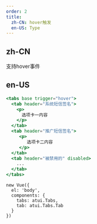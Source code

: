 ```yaml
---
order: 2
title:
  zh-CN: hover触发
  en-US: Type
---
```


## zh-CN

支持hover事件


## en-US


````jsx
<tabs base trigger="hover">
  <tab header="系统短信签名">
    <p>
      选项卡一内容
    </p>
  </tab>
  <tab header="推广短信签名">
     <p>
        选项卡二内容
     </p>
  </tab>
  <tab header="被禁用的" disabled>
    ...
  </tab>
</tabs>
````

````vue-script
new Vue({
  el: 'body',
  components: {
    tabs: atui.Tabs,
    tab: atui.Tabs.Tab
  }
})
````
